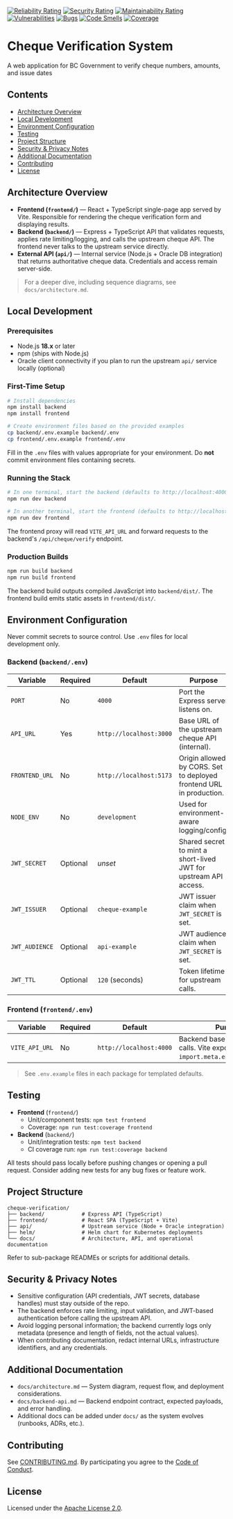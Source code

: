 [![Reliability Rating](https://sonarcloud.io/api/project_badges/measure?project=bcgov_cheque-verification&metric=reliability_rating)](https://sonarcloud.io/summary/new_code?id=bcgov_cheque-verification)
[![Security Rating](https://sonarcloud.io/api/project_badges/measure?project=bcgov_cheque-verification&metric=security_rating)](https://sonarcloud.io/summary/new_code?id=bcgov_cheque-verification)
[![Maintainability Rating](https://sonarcloud.io/api/project_badges/measure?project=bcgov_cheque-verification&metric=sqale_rating)](https://sonarcloud.io/summary/new_code?id=bcgov_cheque-verification)
[![Vulnerabilities](https://sonarcloud.io/api/project_badges/measure?project=bcgov_cheque-verification&metric=vulnerabilities)](https://sonarcloud.io/summary/new_code?id=bcgov_cheque-verification)
[![Bugs](https://sonarcloud.io/api/project_badges/measure?project=bcgov_cheque-verification&metric=bugs)](https://sonarcloud.io/summary/new_code?id=bcgov_cheque-verification)
[![Code Smells](https://sonarcloud.io/api/project_badges/measure?project=bcgov_cheque-verification&metric=code_smells)](https://sonarcloud.io/summary/new_code?id=bcgov_cheque-verification)
[![Coverage](https://sonarcloud.io/api/project_badges/measure?project=bcgov_cheque-verification&metric=coverage)](https://sonarcloud.io/summary/new_code?id=bcgov_cheque-verification)

# Cheque Verification System

A web application for BC Government to verify cheque numbers, amounts, and issue dates

## Contents

- [Architecture Overview](#architecture-overview)
- [Local Development](#local-development)
- [Environment Configuration](#environment-configuration)
- [Testing](#testing)
- [Project Structure](#project-structure)
- [Security & Privacy Notes](#security--privacy-notes)
- [Additional Documentation](#additional-documentation)
- [Contributing](#contributing)
- [License](#license)

## Architecture Overview

- **Frontend (`frontend/`)** &mdash; React + TypeScript single-page app served by Vite. Responsible for rendering the cheque verification form and displaying results.
- **Backend (`backend/`)** &mdash; Express + TypeScript API that validates requests, applies rate limiting/logging, and calls the upstream cheque API. The frontend never talks to the upstream service directly.
- **External API (`api/`)** &mdash; Internal service (Node.js + Oracle DB integration) that returns authoritative cheque data. Credentials and access remain server-side.

> For a deeper dive, including sequence diagrams, see `docs/architecture.md`.

## Local Development

### Prerequisites

- Node.js **18.x** or later
- npm (ships with Node.js)
- Oracle client connectivity if you plan to run the upstream `api/` service locally (optional)

### First-Time Setup

```bash
# Install dependencies
npm install backend
npm install frontend

# Create environment files based on the provided examples
cp backend/.env.example backend/.env
cp frontend/.env.example frontend/.env
```

Fill in the `.env` files with values appropriate for your environment. Do **not** commit environment files containing secrets.

### Running the Stack

```bash
# In one terminal, start the backend (defaults to http://localhost:4000)
npm run dev backend

# In another terminal, start the frontend (defaults to http://localhost:5173)
npm run dev frontend
```

The frontend proxy will read `VITE_API_URL` and forward requests to the backend's `/api/cheque/verify` endpoint.

### Production Builds

```bash
npm run build backend
npm run build frontend
```

The backend build outputs compiled JavaScript into `backend/dist/`. The frontend build emits static assets in `frontend/dist/`.

## Environment Configuration

Never commit secrets to source control. Use `.env` files for local development only.

### Backend (`backend/.env`)

| Variable       | Required | Default                 | Purpose                                                             |
| -------------- | -------- | ----------------------- | ------------------------------------------------------------------- |
| `PORT`         | No       | `4000`                  | Port the Express server listens on.                                 |
| `API_URL`      | Yes      | `http://localhost:3000` | Base URL of the upstream cheque API (internal).                     |
| `FRONTEND_URL` | No       | `http://localhost:5173` | Origin allowed by CORS. Set to deployed frontend URL in production. |
| `NODE_ENV`     | No       | `development`           | Used for environment-aware logging/config.                          |
| `JWT_SECRET`   | Optional | _unset_                 | Shared secret to mint a short-lived JWT for upstream API access.    |
| `JWT_ISSUER`   | Optional | `cheque-example`        | JWT issuer claim when `JWT_SECRET` is set.                          |
| `JWT_AUDIENCE` | Optional | `api-example`           | JWT audience claim when `JWT_SECRET` is set.                        |
| `JWT_TTL`      | Optional | `120` (seconds)         | Token lifetime for upstream calls.                                  |

### Frontend (`frontend/.env`)

| Variable       | Required | Default                 | Purpose                                                                      |
| -------------- | -------- | ----------------------- | ---------------------------------------------------------------------------- |
| `VITE_API_URL` | No       | `http://localhost:4000` | Backend base URL for API calls. Vite exposes `import.meta.env.VITE_API_URL`. |

> See `.env.example` files in each package for templated defaults.

## Testing

- **Frontend** (`frontend/`)
  - Unit/component tests: `npm test frontend`
  - Coverage: `npm run test:coverage frontend`
- **Backend** (`backend/`)
  - Unit/integration tests: `npm test backend`
  - CI coverage run: `npm run test:coverage backend`

All tests should pass locally before pushing changes or opening a pull request. Consider adding new tests for any bug fixes or feature work.

## Project Structure

```
cheque-verification/
├── backend/            # Express API (TypeScript)
├── frontend/           # React SPA (TypeScript + Vite)
├── api/                # Upstream service (Node + Oracle integration)
├── helm/               # Helm chart for Kubernetes deployments
└── docs/               # Architecture, API, and operational documentation
```

Refer to sub-package READMEs or scripts for additional details.

## Security & Privacy Notes

- Sensitive configuration (API credentials, JWT secrets, database handles) must stay outside of the repo.
- The backend enforces rate limiting, input validation, and JWT-based authentication before calling the upstream API.
- Avoid logging personal information; the backend currently logs only metadata (presence and length of fields, not the actual values).
- When contributing documentation, redact internal URLs, infrastructure identifiers, and any credentials.

## Additional Documentation

- `docs/architecture.md` &mdash; System diagram, request flow, and deployment considerations.
- `docs/backend-api.md` &mdash; Backend endpoint contract, expected payloads, and error handling.
- Additional docs can be added under `docs/` as the system evolves (runbooks, ADRs, etc.).

## Contributing

See [CONTRIBUTING.md](CONTRIBUTING.md). By participating you agree to the [Code of Conduct](CODE_OF_CONDUCT.md).

## License

Licensed under the [Apache License 2.0](LICENSE).
